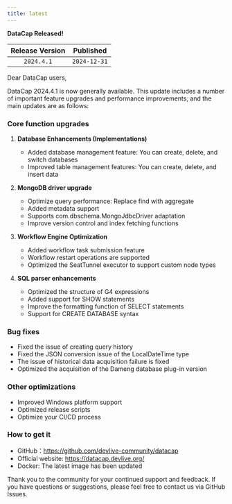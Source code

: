 ```yaml
---
title: latest
---
```


**DataCap Released!**

| Release Version |  Published   |
|:---------------:|:------------:|
|   `2024.4.1`    | `2024-12-31` |

Dear DataCap users,

DataCap 2024.4.1 is now generally available. This update includes a number of important feature upgrades and performance improvements, and the main updates are as follows:

### Core function upgrades

1. **Database Enhancements (Implementations)**
    - Added database management feature: You can create, delete, and switch databases
    - Improved table management features: You can create, delete, and insert data

2. **MongoDB driver upgrade**
    - Optimize query performance: Replace find with aggregate
    - Added metadata support
    - Supports com.dbschema.MongoJdbcDriver adaptation
    - Improve version control and index fetching functions

3. **Workflow Engine Optimization**
    - Added workflow task submission feature
    - Workflow restart operations are supported
    - Optimized the SeatTunnel executor to support custom node types

4. **SQL parser enhancements**
    - Optimized the structure of G4 expressions
    - Added support for SHOW statements
    - Improve the formatting function of SELECT statements
    - Support for CREATE DATABASE syntax

### Bug fixes
- Fixed the issue of creating query history
- Fixed the JSON conversion issue of the LocalDateTime type
- The issue of historical data acquisition failure is fixed
- Optimized the acquisition of the Dameng database plug-in version

### Other optimizations
- Improved Windows platform support
- Optimized release scripts
- Optimize your CI/CD process

### How to get it
- GitHub：https://github.com/devlive-community/datacap
- Official website: https://datacap.devlive.org/
- Docker: The latest image has been updated

Thank you to the community for your continued support and feedback. If you have questions or suggestions, please feel free to contact us via GitHub Issues.